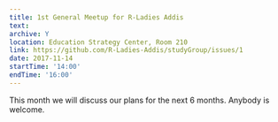 ```yaml
---
title: 1st General Meetup for R-Ladies Addis
text: 
archive: Y
location: Education Strategy Center, Room 210
link: https://github.com/R-Ladies-Addis/studyGroup/issues/1
date: 2017-11-14
startTime: '14:00'
endTime: '16:00'
---
```

This month we will discuss our plans for the next 6 months. Anybody is welcome.
